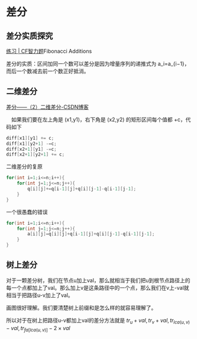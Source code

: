 # 差分

## 差分实质探究

[练习 | CF智力题](https://flowus.cn/97ddfb0a-a448-48b3-b33a-5632f954e1b7)Fibonacci Additions

差分的实质：区间加同一个数可以差分是因为增量序列的递推式为 a_i​=a_{i−1}​，而后一个数减去前一个数正好抵消。

## 二维差分

[差分——（2）二维差分-CSDN博客](https://blog.csdn.net/justidle/article/details/104506724)


　如果我们要在左上角是 (x1,y1)，右下角是 (x2,y2) 的矩形区间每个值都 +c，代码如下

```C++
diff[x1][y1] += c;
diff[x1][y2+1] -=c;
diff[x2+1][y1] -=c;
diff[x2+1][y2+1] += c;
```

二维差分的复原

```C++
for(int i=1;i<=n;i++){
    for(int j=1;j<=n;j++){
        q[i][j]+=q[i-1][j]+q[i][j-1]-q[i-1][j-1];
    }
}
```

一个很愚蠢的错误

```C++
for(int i=1;i<=n;i++){
    for(int j=1;j<=n;j++){
        a[i][j]=q[i][j]+q[i-1][j]+q[i][j-1]-q[i-1][j-1];
    }
}
```

## 树上差分

对于一颗差分树，我们在节点u加上val，那么就相当于我们把u到根节点路径上的每一个点都加上了val。那么加上v是这条路径中的一个点，那么我们在v上-val就相当于把路径u-v加上了val。

画图很好理解。我们要清楚树上前缀和是怎么样的就容易理解了。

所以对于在树上把路径u-v都加上val的差分方法就是 $tr_u+val,tr_v+val,tr_{lca(u,v)}-val,tr_{fa[lca(u,v)]}-2\times val$  

